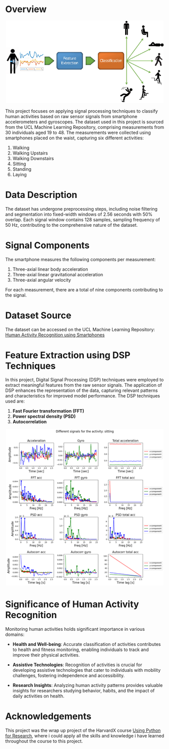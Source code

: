 # Overview

 <p align="center">
  <img src="figs\Cover.png" alt="The project workflow" title="The project workflow" width="500" />
</p>


This project focuses on applying signal processing techniques to classify human activities based on raw sensor signals from smartphone accelerometers and gyroscopes. The dataset used in this project is sourced from the UCL Machine Learning Repository, comprising measurements from 30 individuals aged 19 to 48. The measurements were collected using smartphones placed on the waist, capturing six different activities:

1. Walking
2. Walking Upstairs
3. Walking Downstairs
4. Sitting
5. Standing
6. Laying


# Data Description

The dataset has undergone preprocessing steps, including noise filtering and segmentation into fixed-width windows of 2.56 seconds with 50% overlap. Each signal window contains 128 samples, sampling frequency of 50 Hz, contributing to the comprehensive nature of the dataset.

# Signal Components

The smartphone measures the following components per measurement:

1. Three-axial linear body acceleration
2. Three-axial linear gravitational acceleration
3. Three-axial angular velocity

For each measurement, there are a total of nine components contributing to the signal.

# Dataset Source

The dataset can be accessed on the UCL Machine Learning Repository: [Human Activity Recognition using Smartphones](https://archive.ics.uci.edu/dataset/240/human+activity+recognition+using+smartphones)

# Feature Extraction using DSP Techniques

In this project, Digital Signal Processing (DSP) techniques were employed to extract meaningful features from the raw sensor signals. The application of DSP enhances the representation of the data, capturing relevant patterns and characteristics for improved model performance. The DSP techniques used are:
1. **Fast Fourier transformation (FFT)**
2. **Power spectral density (PSD)**
3. **Autocorrelation**


 <p align="center">
  <img src="figs\Feature extraction.png" alt="Picking peaks in DSP signals as features" title="Picking peaks in DSP signals as features" width="500" />
</p>



# Significance of Human Activity Recognition

Monitoring human activities holds significant importance in various domains:

- **Health and Well-being**: Accurate classification of activities contributes to health and fitness monitoring, enabling individuals to track and improve their physical activities.

- **Assistive Technologies**: Recognition of activities is crucial for developing assistive technologies that cater to individuals with mobility challenges, fostering independence and accessibility.

- **Research Insights**: Analyzing human activity patterns provides valuable insights for researchers studying behavior, habits, and the impact of daily activities on health.

# Acknowledgements

This project was the wrap up project of the HarvardX course [Using Python for Research](https://www.edx.org/learn/python/harvard-university-using-python-for-research), where i could apply all the skills and knowledge i have learned throughout the course to this project. 
